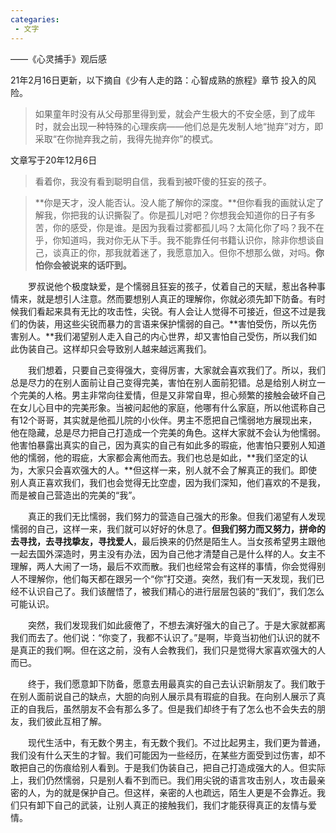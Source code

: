 ```yaml
---
categaries:
 - 文字
---
```


——《心灵捕手》观后感

<!--more-->

21年2月16日更新，以下摘自《少有人走的路：心智成熟的旅程》章节 投入的风险。

> 如果童年时没有从父母那里得到爱，就会产生极大的不安全感，到了成年时，就会出现一种特殊的心理疾病——他们总是先发制人地“抛弃”对方，即采取“在你抛弃我之前，我得先抛弃你”的模式。

文章写于20年12月6日

> 看着你，我没有看到聪明自信，我看到被吓傻的狂妄的孩子。

> **你是天才，没人能否认。没人能了解你的深度。**但你看我的画就认定了解我，你把我的认识撕裂了。你是孤儿对吧？你想我会知道你的日子有多苦，你的感受，你是谁。是因为我看过雾都孤儿吗？太简化你了吗？我不在乎，你知道吗，我对你无从下手。我不能靠任何书籍认识你，除非你想谈自己，谈真正的你，那我就着迷了，我愿意加入。但你不想那么做，对吗。**你怕你会被说来的话吓到。**

　　罗叔说他个极度缺爱，是个懦弱且狂妄的孩子，仗着自己的天赋，惹出各种事情来，就是想引人注意。然而要想别人真正的理解你，你就必须先卸下防备。有时候我们看起来具有无比的攻击性，尖锐。有人会让人觉得不可接近，但这不过是我们的伪装，用这些尖锐而暴力的言语来保护懦弱的自己。**害怕受伤，所以先伤害别人。**我们渴望别人走入自己的内心世界，却又害怕自己受伤，所以我们如此伪装自己。这样却只会导致别人越来越远离我们。

　　我们想着，只要自己变得强大，变得厉害，大家就会喜欢我们了。所以，我们总是尽力的在别人面前让自己变得完美，害怕在别人面前犯错。总是给别人树立一个完美的人格。男主非常向往爱情，但是又非常自卑，担心频繁的接触会破坏自己在女儿心目中的完美形象。当被问起他的家庭，他哪有什么家庭，所以他谎称自己有12个哥哥，其实就是他孤儿院的小伙伴。男主不愿把自己懦弱地方展现出来，他在隐藏，总是尽力把自己打造成一个完美的角色。这样大家就不会认为他懦弱。他害怕暴露出真实的自己，因为真实的自己有如此多的瑕疵，他害怕只要别人知道他的懦弱，他的瑕疵，大家都会离他而去。我们也总是如此，**我们坚定的认为，大家只会喜欢强大的人。**但这样一来，别人就不会了解真正的我们。即使别人真正喜欢我们，我们也会觉得无比空虚，因为我们深知，他们喜欢的不是我，而是被自己营造出的完美的“我”。

　　真正的我们无比懦弱，我们努力的营造自己强大的形象。但我们渴望有人发现懦弱的自己，这样一来，我们就可以好好的休息了。**但我们努力而又努力，拼命的去寻找，去寻找挚友，寻找爱人**，最后换来的仍然是陌生人。当女孩希望男主跟他一起去国外深造时，男主没有办法，因为自己他才清楚自己是什么样的人。女主不理解，两人大闹了一场，最后不欢而散。我们也经常会有这样的事情，你会觉得别人不理解你，他们每天都在跟另一个“你”打交道。突然，我们有一天发现，我们已经不认识自己了。我们该醒悟了，被我们精心的进行层层包装的“我们”，我们怎么可能认识。

　　突然，我们发现我们如此疲倦了，不想去演好强大的自己了。于是大家就都离我们而去了。他们说：“你变了，我都不认识了。”是啊，毕竟当初他们认识的就不是真正的我们啊。但在这之前，没有人会教我们，我们只是觉得大家喜欢强大的人而已。

　　终于，我们愿意卸下防备，愿意去用最真实的自己去认识新朋友了。我们敢于在别人面前说自己的缺点，大胆的向别人展示具有瑕疵的自我。在向别人展示了真正的自我后，虽然朋友不会有那么多了。但是我们却终于有了怎么也不会失去的朋友，我们彼此互相了解。

　　现代生活中，有无数个男主，有无数个我们。不过比起男主，我们更为普通，我们没有什么天生的才智。我们可能因为一些经历，在某些方面受到过伤害，却不敢把自己的伤痕给别人看到。于是我们伪装自己，把自己打造成强大的人。但实际上，我们仍然懦弱，只是别人看不到而已。我们用尖锐的语言攻击别人，攻击最亲密的人，为的就是保护自己。但这样，亲密的人也疏远，陌生人更是不会靠近。我们只有卸下自己的武装，让别人真正的接触我们，我们才能获得真正的友情与爱情。